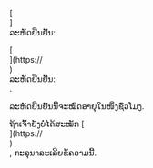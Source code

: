 [<br host>]<br action>ລະຫັດຢືນຢັນ:<br code>

[<br host>](https://<br host>)<br action>ລະຫັດຢືນຢັນ:<br code>.

ລະຫັດຢືນຢັນນີ້ຈະໝົດອາຍຸໃນໜຶ່ງຊົ່ວໂມງ.

ຖ້າເຈົ້າຍັງບໍ່ໄດ້ສະໝັກ [<br host>](https://<br host>)<br action>, ກະລຸນາລະເລີຍຂໍ້ຄວາມນີ້.
